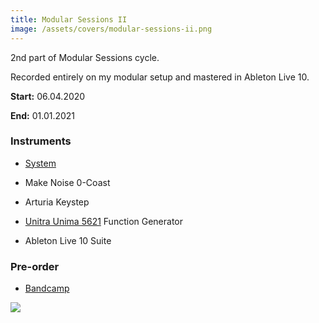 ```yaml
---
title: Modular Sessions II
image: /assets/covers/modular-sessions-ii.png
---
```


2nd part of Modular Sessions cycle.

Recorded entirely on my modular setup and mastered in Ableton Live 10.

**Start:** 06.04.2020

**End:** 01.01.2021

### Instruments

* [System](/things/system)

* Make Noise 0-Coast

* Arturia Keystep

* [Unitra Unima 5621](/things/unima-5621) Function Generator

* Ableton Live 10 Suite

### Pre-order

* [Bandcamp](https://tymon-zaniewski.bandcamp.com/album/modular-sessions-ii)

![]({{page.image}})